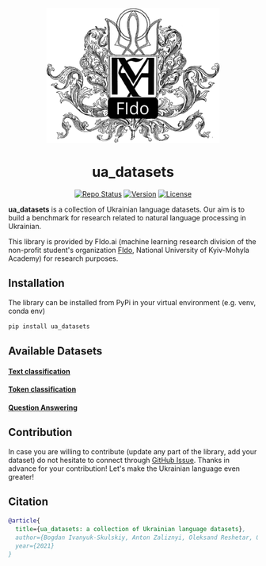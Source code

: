 
<p align="center">
  <img src="https://github.com/fido-ai/ua-datasets/blob/main/assets/NaUKMA.png" width="350" title="hover text" alt="NaUKMA FIdo Logo">
</p>

<h1 align="center">
    ua_datasets
</h1>

<p align="center">
    <a href="https://www.repostatus.org/badges/0.1.0/active.svg"><img src="https://www.repostatus.org/badges/0.1.0/active.svg" alt="Repo Status"/></a>
    <a href="https://img.shields.io/badge/Version-0.0.2-orange.svg"><img src="https://img.shields.io/badge/Version-0.0.1-green.svg" alt="Version"/></a>
    <a href="https://img.shields.io/badge/License-Apache%202.0-blue.svg"><img src="https://img.shields.io/badge/License-MIT-blue.svg" alt="License"/></a>
</p>

__ua_datasets__ is a collection of Ukrainian language datasets. Our aim is to build a benchmark for research related to 
natural language processing in Ukrainian.

This library is provided by FIdo.ai (machine learning research division of the non-profit student's organization
[FIdo](https://www.facebook.com/fido.naukma/), National University of Kyiv-Mohyla Academy) for research purposes.

## Installation
The library can be installed from PyPi in your virtual environment (e.g. venv, conda env)
```bash
pip install ua_datasets
```

## Available Datasets

#### <a href="https://github.com/fido-ai/ua-datasets/tree/main/ua_datasets/src/text_classification">Text classification </a>

#### <a href="https://github.com/fido-ai/ua-datasets/tree/main/ua_datasets/src/token_classification">Token classification </a>

#### <a href="https://github.com/fido-ai/ua-datasets/tree/main/ua_datasets/src/question_answering">Question Answering </a>


## Contribution
In case you are willing to contribute (update any part of the library, add your dataset) do not hesitate to connect through [GitHub Issue](https://github.com/fido-ai/ua-datasets/issues/new/choose). Thanks in advance for your contribution! 
Let's make the Ukrainian language even greater!

## Citation
```bib
@article{
  title={ua_datasets: a collection of Ukrainian language datasets},
  author={Bogdan Ivanyuk-Skulskiy, Anton Zaliznyi, Oleksand Reshetar, Oleksiy Protsyk, Bohdan Romanchuk, Vladyslav Shpihanovych},
  year={2021}
}
```
